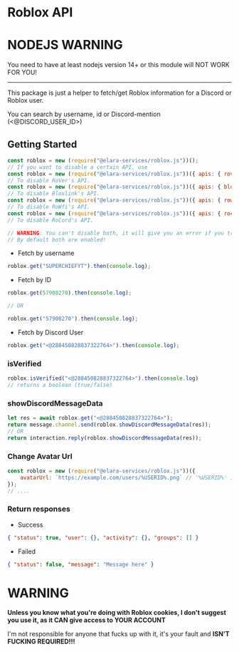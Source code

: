 # Roblox API 


# NODEJS WARNING
You need to have at least nodejs version 14+ or this module will NOT WORK FOR YOU! 

------------------------


This package is just a helper to fetch/get Roblox information for a Discord or Roblox user. 

You can search by username, id or Discord-mention (<@DISCORD_USER_ID>)

## Getting Started

```js
const roblox = new (require("@elara-services/roblox.js"))();
// If you want to disable a certain API, use 
const roblox = new (require("@elara-services/roblox.js"))({ apis: { rover: false } });
// To disable RoVer's API.
const roblox = new (require("@elara-services/roblox.js"))({ apis: { bloxlink: false } });
// To disable Bloxlink's API. 
const roblox = new (require("@elara-services/roblox.js"))({ apis: { rowifi: false } });
// To disable RoWfi's API. 
const roblox = new (require("@elara-services/roblox.js"))({ apis: { rocord: false } });
// To disable RoCord's API. 

// WARNING: You can't disable both, it will give you an error if you try to do that!
// By default both are enabled!
```

- Fetch by username
```js
roblox.get("SUPERCHIEFYT").then(console.log);
```

- Fetch by ID
```js
roblox.get(57908270).then(console.log);

// OR 

roblox.get("57908270").then(console.log);
```

- Fetch by Discord User
```js
roblox.get("<@288450828837322764>").then(console.log);
```

### isVerified
```js
roblox.isVerified("<@288450828837322764>").then(console.log)
// returns a boolean (true/false)
```


### showDiscordMessageData
```js
let res = await roblox.get("<@288450828837322764>");
return message.channel.send(roblox.showDiscordMessageData(res));
// OR 
return interaction.reply(roblox.showDiscordMessageData(res));
```

### Change Avatar Url
```js
const roblox = new (require("@elara-services/roblox.js"))({
    avatarUrl: `https://example.com/users/%USERID%.png` // '%USERID%' is required!
});
// ....
```


### Return responses


- Success
```json
{ "status": true, "user": {}, "activity": {}, "groups": [] }
```

- Failed
```json
{ "status": false, "message": "Message here" }
```


# WARNING
**Unless you know what you're doing with Roblox cookies, I don't suggest you use it, as it CAN give access to YOUR ACCOUNT**

I'm not responsible for anyone that fucks up with it, it's your fault and **ISN'T FUCKING REQUIRED!!!**
